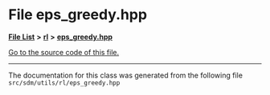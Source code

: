 
# File eps\_greedy.hpp

<link rel="stylesheet" href="https://cdnjs.cloudflare.com/ajax/libs/KaTeX/0.5.1/katex.min.css">
<link rel="stylesheet" href="https://cdn.jsdelivr.net/github-markdown-css/2.2.1/github-markdown.css"/>



[**File List**](files.md) **>** [**rl**](dir_1bc0c1e8b4bb5415537951e68df5cc3c.md) **>** [**eps\_greedy.hpp**](eps__greedy_8hpp.md)

[Go to the source code of this file.](eps__greedy_8hpp_source.md)



























------------------------------
The documentation for this class was generated from the following file `src/sdm/utils/rl/eps_greedy.hpp`